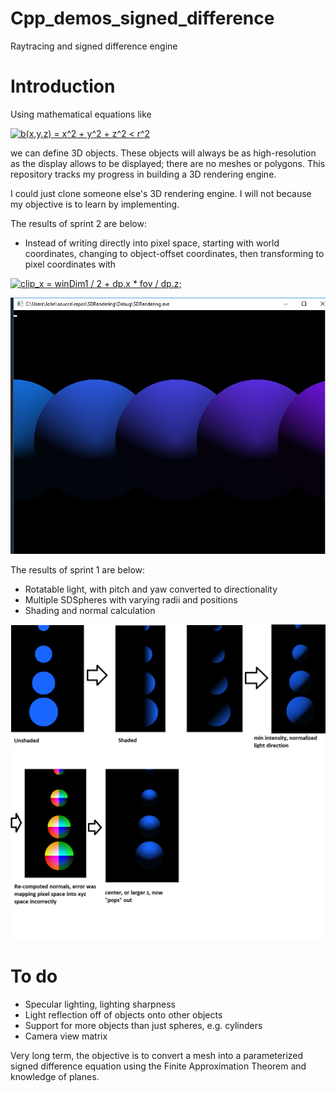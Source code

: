 # Cpp_demos_signed_difference
Raytracing and signed difference engine

# Introduction
Using mathematical equations like 

<a href="https://www.codecogs.com/eqnedit.php?latex=b(x,y,z)&space;=&space;x^2&space;&plus;&space;y^2&space;&plus;&space;z^2&space;<&space;r^2" target="_blank"><img src="https://latex.codecogs.com/gif.latex?b(x,y,z)&space;=&space;x^2&space;&plus;&space;y^2&space;&plus;&space;z^2&space;<&space;r^2" title="b(x,y,z) = x^2 + y^2 + z^2 < r^2" /></a>

we can define 3D objects. These objects will always be as high-resolution as the display allows to be displayed; there are no meshes or polygons. This repository tracks my progress in building a 3D rendering engine. 

I could just clone someone else's 3D rendering engine. I will not because my objective is to learn by implementing.

The results of sprint 2 are below:
* Instead of writing directly into pixel space, starting with world coordinates, changing to object-offset coordinates, then transforming to pixel coordinates with 

<a href="https://www.codecogs.com/eqnedit.php?latex=clip_x&space;=&space;winDim1&space;/&space;2&space;&plus;&space;dp.x&space;*&space;fov&space;/&space;dp.z;" target="_blank"><img src="https://latex.codecogs.com/gif.latex?clip_x&space;=&space;winDim1&space;/&space;2&space;&plus;&space;dp.x&space;*&space;fov&space;/&space;dp.z;" title="clip_x = winDim1 / 2 + dp.x * fov / dp.z;" /></a>

![Sprint 2](https://github.com/johnasharifi/Cpp_demos_signed_difference/blob/master/image_2_perspective.png)

The results of sprint 1 are below:
* Rotatable light, with pitch and yaw converted to directionality
* Multiple SDSpheres with varying radii and positions
* Shading and normal calculation

![Sprint 1](https://github.com/johnasharifi/Cpp_demos_signed_difference/blob/master/image_1_shading.png)

# To do

* Specular lighting, lighting sharpness
* Light reflection off of objects onto other objects
* Support for more objects than just spheres, e.g. cylinders
* Camera view matrix

Very long term, the objective is to convert a mesh into a parameterized signed difference equation using the Finite Approximation Theorem and knowledge of planes.
